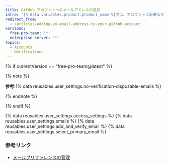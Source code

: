 ```yaml
---
title: GitHub アカウントへのメールアドレスの追加
intro: '{% data variables.product.product_name %}では、アカウントに必要なだけのメールアドレスを追加できます。 ローカルの Git にメールアドレスを設定してある場合、コミットをアカウントに接続するにはそのアドレスをアカウント設定に追加する必要があります。 メールアドレスとコミットに関する詳細は「 [コミットメールアドレスを設定する] (/articles/setting-your-commit-email-address/)」を参照してください。'
redirect_from:
  - /articles/adding-an-email-address-to-your-github-account
versions:
  free-pro-team: '*'
  enterprise-server: '*'
topics:
  - Accounts
  - Notifications
---
```


{% if currentVersion == "free-pro-team@latest" %}

{% note %}

**参考**:{% data reusables.user_settings.no-verification-disposable-emails %}

{% endnote %}

{% endif %}

{% data reusables.user_settings.access_settings %}
{% data reusables.user_settings.emails %}
{% data reusables.user_settings.add_and_verify_email %}
{% data reusables.user_settings.select_primary_email %}

### 参考リンク

- [メールプリファレンスの管理](/articles/managing-email-preferences/)
